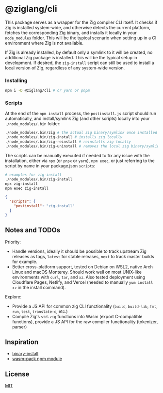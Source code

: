 # @ziglang/cli

This package serves as a wrapper for the Zig compiler CLI itself. It checks if Zig is installed system-wide, and otherwise detects the current platform, fetches the corresponding Zig binary, and installs it locally in your `node_modules` folder. This will be the typical scenario when setting up in a CI environment where Zig is not available.

If Zig is already installed, by default only a symlink to it will be created, no additional Zig package is installed. This will be the typical setup in development. If desired, the `zig-install` script can still be used to install a local version of Zig, regardless of any system-wide version.

### Installing

```sh
npm i -D @ziglang/cli # or yarn or pnpm
```

### Scripts

At the end of the `npm install` process, the `postinstall.js` script should run automatically, and install/symlink Zig (and other scripts) locally into your `./node_modules/.bin` folder:

```sh
./node_modules/.bin/zig # the actual zig binary/symlink once installed
./node_modules/.bin/zig-install # installs zig locally
./node_modules/.bin/zig-reinstall # reinstalls zig locally
./node_modules/.bin/zig-uninstall # removes the local zig binary/symlink
```

The scripts can be manually executed if needed to fix any issue with the installation, either via `npx` (or `pnpx` or `yarn`), `npm exec`, or just referring to the script by name in your package.json `scripts`:

```sh
# examples for zig-install
./node_modules/.bin/zig-install
npx zig-install
npm exec zig-install
```

```json
{
  "scripts": {
    "postinstall": "zig-install"
  }
}
```

## Notes and TODOs

Priority:

- Handle versions, ideally it should be possible to track upstream Zig releases as tags, `latest` for stable releases, `next` to track master builds for example.
- Better cross-platform support, tested on Debian on WSL2, native Arch Linux and macOS Monterey. Should work well on most UNIX-like environments with `curl`, `tar`, and `xz`. Also tested deployment using Cloudflare Pages, Netlify, and Vercel (needed to manually `yum install xz` in the install command).

Explore:

- Provide a JS API for common zig CLI functionality (`build`, `build-lib`, `fmt`, `run`, `test`, `translate-c`, etc.)
- Compile Zig's `std.zig` functions into Wasm (export C-compatible functions), provide a JS API for the raw compiler functionality (tokenizer, parser)

## Inspiration

- [binary-install](https://github.com/EverlastingBugstopper/binary-install)
- [wasm-pack npm module](https://github.com/rustwasm/wasm-pack/tree/master/npm)

## License

[MIT](LICENSE)
